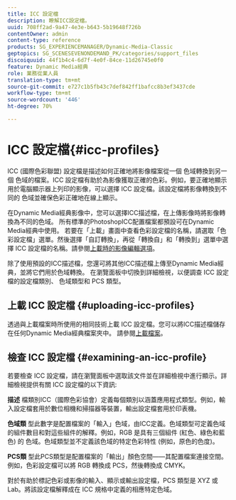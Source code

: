 ```yaml
---
title: ICC 設定檔
description: 瞭解ICC設定檔。
uuid: 708ff2ad-9a47-4e3e-b643-5b19648f726b
contentOwner: admin
content-type: reference
products: SG_EXPERIENCEMANAGER/Dynamic-Media-Classic
geptopics: SG_SCENESEVENONDEMAND_PK/categories/support_files
discoiquuid: 44f1b4c4-6d7f-4e0f-84ce-11d26745e0f0
feature: Dynamic Media經典
role: 業務從業人員
translation-type: tm+mt
source-git-commit: e727c1b5fb43c7def842ff1bafcc8b3ef3437cde
workflow-type: tm+mt
source-wordcount: '446'
ht-degree: 70%

---
```



# ICC 設定檔{#icc-profiles}

ICC (國際色彩聯盟) 設定檔是描述如何正確地將影像檔案從一個 色域轉換到另一個 色域的檔案。ICC 設定檔有助於為影像獲取正確的色彩。例如，要正確地顯示用於電腦顯示器上列印的影像，可以選擇 ICC 設定檔。該設定檔將影像轉換到不同的 色域並確保色彩正確地在線上顯示。

在Dynamic Media經典影像中，您可以選擇ICC描述檔，在上傳影像時將影像轉換為不同的色域。 所有標準的PhotoshopICC配置檔案都預設可在Dynamic Media經典中使用。 若要在「上載」畫面中查看色彩設定檔的名稱，請選取「色彩設定檔」選單。然後選擇「自訂轉換」，再從「轉換自」和「轉換到」選單中選擇 ICC 設定檔的名稱。請參閱[上載時的影像編輯選項](image-editing-options-upload.md#image-editing-options-at-upload)。

除了使用預設的ICC描述檔，您還可將其他ICC描述檔上傳至Dynamic Media經典，並將它們用於色域轉換。 在瀏覽面板中切換到詳細檢視，以便調查 ICC 設定檔的設定檔類別、 色域類型和 PCS 類型。

## 上載 ICC 設定檔 {#uploading-icc-profiles}

透過與上載檔案時所使用的相同技術上載 ICC 設定檔。您可以將ICC描述檔儲存在任何Dynamic Media經典檔案夾中。 請參閱[上載檔案](uploading-files.md#uploading_your_files)。

## 檢查 ICC 設定檔  {#examining-an-icc-profile}

若要檢查 ICC 設定檔，請在瀏覽面板中選取該文件並在詳細檢視中進行顯示。詳細檢視提供有關 ICC 設定檔的以下資訊:

**描述** 檔類別ICC（國際色彩協會）定義每個類別以涵蓋應用程式類型。例如，輸入設定檔套用於數位相機和掃描器等裝置，輸出設定檔套用於印表機。

**色域類** 型此數字是配置檔案的「輸入」色域，由ICC定義。色域類型可定義色域的組件數目和對這些組件的解釋。例如，RGB 是具有三個組件 (紅色、綠色和藍色) 的 色域。色域類型並不定義該色域的特定色彩特性 (例如，原色的色度)。

**PCS類** 型此PCS類型是配置檔案的「輸出」顏色空間——其配置檔案連接空間。例如，色彩設定檔可以將 RGB 轉換成 PCS，然後轉換成 CMYK。

對於有助於標記色彩或影像的輸入、顯示或輸出設定檔，PCS 類型是 XYZ 或 Lab。將該設定檔解釋成在 ICC 規格中定義的相應特定色域。
